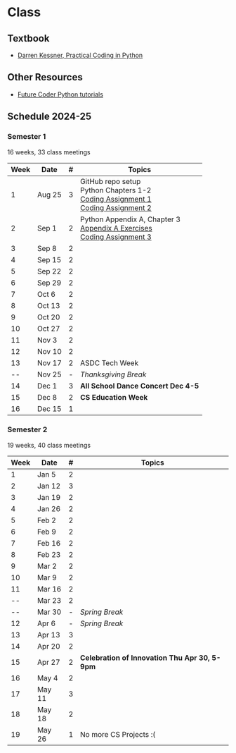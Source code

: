 # Class

## Textbook

- [Darren Kessner, Practical Coding in Python](https://dkessner.github.io/csbook/python/)


## Other Resources

- [Future Coder Python tutorials](https://futurecoder.io/)


## Schedule 2024-25

### Semester 1

16 weeks, 33 class meetings

|Week|Date  |#|Topics|
|----|------|-|------|
|1   |Aug 25|3|GitHub repo setup <br> Python Chapters 1-2 <br> [Coding Assignment 1](https://dkessner.github.io/csbook/python/coding-exercises-functions-and-testing.html#coding-exercises-functions-and-testing) <br> [Coding Assignment 2](https://dkessner.github.io/csbook/python/coding-exercises-strings-and-math.html#coding-exercises-strings-and-math)|
|2   |Sep 1 |2|Python Appendix A, Chapter 3 <br> [Appendix A Exercises](https://dkessner.github.io/csbook/python/exercises-installing-and-using-libraries.html#exercises-installing-and-using-libraries)<br> [Coding Assignment 3](https://dkessner.github.io/csbook/python/coding-exercises-loops-and-algorithms.html#coding-exercises-loops-and-algorithms)|
|3   |Sep 8 |2||
|4   |Sep 15|2||
|5   |Sep 22|2||
|6   |Sep 29|2||
|7   |Oct 6 |2||
|8   |Oct 13|2||
|9   |Oct 20|2||
|10  |Oct 27|2||
|11  |Nov 3 |2||
|12  |Nov 10|2||
|13  |Nov 17|2|ASDC Tech Week|
|--  |Nov 25|-|_Thanksgiving Break_|
|14  |Dec 1 |3|__All School Dance Concert Dec 4-5__|
|15  |Dec 8 |2|__CS Education Week__|
|16  |Dec 15|1||

### Semester 2 

19 weeks, 40 class meetings

|Week|Date  |#|Topics|
|----|------|-|------|
|1   |Jan 5 |2||
|2   |Jan 12|3||
|3   |Jan 19|2||
|4   |Jan 26|2||
|5   |Feb 2 |2||
|6   |Feb 9 |2||
|7   |Feb 16|2||
|8   |Feb 23|2||
|9   |Mar 2 |2||
|10  |Mar 9 |2||
|11  |Mar 16|2||
|--  |Mar 23|2||
|--  |Mar 30|-|_Spring Break_|
|12  |Apr 6 |-|_Spring Break_|
|13  |Apr 13|3||
|14  |Apr 20|2||
|15  |Apr 27|2|__Celebration of Innovation Thu Apr 30, 5-9pm__|
|16  |May 4 |2||
|17  |May 11|3||
|18  |May 18|2||
|19  |May 26|1|No more CS Projects :(|


